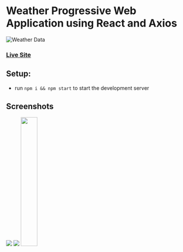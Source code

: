 # Weather Progressive Web Application using React and Axios
![Weather Data](https://i.imgur.com/3csowzj.png)

### [Live Site](https://sad-minsky-8cf12a.netlify.app/)

## Setup:
- run ```npm i && npm start```  to start the development server

## Screenshots

<img src="https://i.imgur.com/wZZFpN9.png?1">
<img src="https://i.imgur.com/AucSaqW.png">
<img src="https://i.imgur.com/XNtj1Z8.jpg" width="30%" height="30%">

